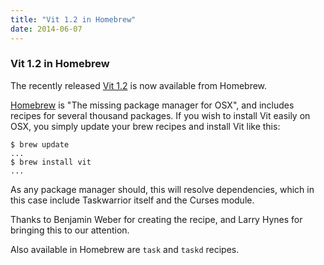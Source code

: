 ```yaml
---
title: "Vit 1.2 in Homebrew"
date: 2014-06-07
---
```


### Vit 1.2 in Homebrew 

The recently released [Vit 1.2](/news/news.20140406) is now available from Homebrew.

[Homebrew](https://brew.sh) is "The missing package manager for OSX", and includes recipes for several thousand packages.
If you wish to install Vit easily on OSX, you simply update your brew recipes and install Vit like this:

```
$ brew update
...
$ brew install vit
...
```

As any package manager should, this will resolve dependencies, which in this case include Taskwarrior itself and the Curses module.

Thanks to Benjamin Weber for creating the recipe, and Larry Hynes for bringing this to our attention.

Also available in Homebrew are `task` and `taskd` recipes.
